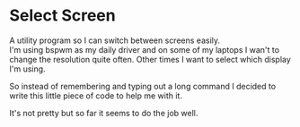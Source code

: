 # Select Screen

A utility program so I can switch between screens easily.  
I'm using bspwm as my daily driver and on some of my laptops I wan't to change the resolution quite often. Other times I want to select which display I'm using.  

So instead of remembering and typing out a long command I decided to write this little piece of code to help me with it.

It's not pretty but so far it seems to do the job well. 
